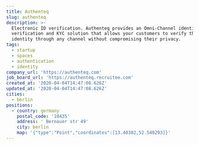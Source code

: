 ```yaml
---
title: Authenteq
slug: authenteq
description: >-
  Electronic ID verification. Authenteq provides an Omni-Channel identity
  verification and KYC solution that allows your customers to verify their
  identity through any channel without compromising their privacy.
tags:
  - startup
  - spaces
  - authentication
  - identity
company_url: 'https://authenteq.com'
job_board_url: 'https://authenteq.recruitee.com'
created_at: '2020-04-04T14:47:08.626Z'
updated_at: '2020-04-04T14:47:08.626Z'
cities:
  - berlin
positions:
  - country: germany
    postal_code: '10435'
    address: ' Bernauer str 49'
    city: berlin
    map: '{"type":"Point","coordinates":[13.40382,52.540293]}'
---
```


